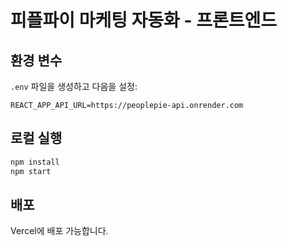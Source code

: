 # 피플파이 마케팅 자동화 - 프론트엔드

## 환경 변수

`.env` 파일을 생성하고 다음을 설정:

```
REACT_APP_API_URL=https://peoplepie-api.onrender.com
```

## 로컬 실행

```bash
npm install
npm start
```

## 배포

Vercel에 배포 가능합니다.
